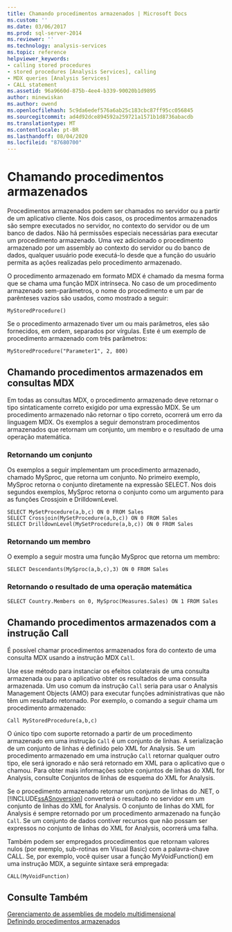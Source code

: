 ```yaml
---
title: Chamando procedimentos armazenados | Microsoft Docs
ms.custom: ''
ms.date: 03/06/2017
ms.prod: sql-server-2014
ms.reviewer: ''
ms.technology: analysis-services
ms.topic: reference
helpviewer_keywords:
- calling stored procedures
- stored procedures [Analysis Services], calling
- MDX queries [Analysis Services]
- CALL statement
ms.assetid: 96a9660d-875b-4ee4-b339-90020b1d9895
author: minewiskan
ms.author: owend
ms.openlocfilehash: 5c9da6edef576a6ab25c183cbc87ff95cc056845
ms.sourcegitcommit: ad4d92dce894592a259721a1571b1d8736abacdb
ms.translationtype: MT
ms.contentlocale: pt-BR
ms.lasthandoff: 08/04/2020
ms.locfileid: "87680700"
---
```

# <a name="calling-stored-procedures"></a>Chamando procedimentos armazenados
  Procedimentos armazenados podem ser chamados no servidor ou a partir de um aplicativo cliente. Nos dois casos, os procedimentos armazenados são sempre executados no servidor, no contexto do servidor ou de um banco de dados. Não há permissões especiais necessárias para executar um procedimento armazenado. Uma vez adicionado o procedimento armazenado por um assembly ao contexto do servidor ou do banco de dados, qualquer usuário pode executá-lo desde que a função do usuário permita as ações realizadas pelo procedimento armazenado.  
  
 O procedimento armazenado em formato MDX é chamado da mesma forma que se chama uma função MDX intrínseca. No caso de um procedimento armazenado sem-parâmetros, o nome do procedimento e um par de parênteses vazios são usados, como mostrado a seguir:  
  
```  
MyStoredProcedure()  
```  
  
 Se o procedimento armazenado tiver um ou mais parâmetros, eles são fornecidos, em ordem, separados por vírgulas. Este é um exemplo de procedimento armazenado com três parâmetros:  
  
```  
MyStoredProcedure("Parameter1", 2, 800)  
```  
  
## <a name="calling-stored-procedures-in-mdx-queries"></a>Chamando procedimentos armazenados em consultas MDX  
 Em todas as consultas MDX, o procedimento armazenado deve retornar o tipo sintaticamente correto exigido por uma expressão MDX. Se um procedimento armazenado não retornar o tipo correto, ocorrerá um erro da linguagem MDX. Os exemplos a seguir demonstram procedimentos armazenados que retornam um conjunto, um membro e o resultado de uma operação matemática.  
  
### <a name="returning-a-set"></a>Retornando um conjunto  
 Os exemplos a seguir implementam um procedimento armazenado, chamado MySproc, que retorna um conjunto. No primeiro exemplo, MySproc retorna o conjunto diretamente na expressão SELECT. Nos dois segundos exemplos, MySproc retorna o conjunto como um argumento para as funções Crossjoin e DrilldownLevel.  
  
```  
SELECT MySetProcedure(a,b,c) ON 0 FROM Sales  
SELECT Crossjoin(MySetProcedure(a,b,c)) ON 0 FROM Sales  
SELECT DrilldownLevel(MySetProcedure(a,b,c)) ON 0 FROM Sales  
```  
  
### <a name="returning-a-member"></a>Retornando um membro  
 O exemplo a seguir mostra uma função MySproc que retorna um membro:  
  
```  
SELECT Descendants(MySproc(a,b,c),3) ON 0 FROM Sales  
```  
  
### <a name="returning-the-result-of-a-math-operation"></a>Retornando o resultado de uma operação matemática  
  
```  
SELECT Country.Members on 0, MySproc(Measures.Sales) ON 1 FROM Sales  
```  
  
## <a name="calling-stored-procedures-with-the-call-statement"></a>Chamando procedimentos armazenados com a instrução Call  
 É possível chamar procedimentos armazenados fora do contexto de uma consulta MDX usando a instrução MDX `Call`.  
  
 Use esse método para instanciar os efeitos colaterais de uma consulta armazenada ou para o aplicativo obter os resultados de uma consulta armazenada. Um uso comum da instrução `Call` seria para usar o Analysis Management Objects (AMO) para executar funções administrativas que não têm um resultado retornado. Por exemplo, o comando a seguir chama um procedimento armazenado:  
  
```  
Call MyStoredProcedure(a,b,c)  
```  
  
 O único tipo com suporte retornado a partir de um procedimento armazenado em uma instrução `Call` é um conjunto de linhas. A serialização de um conjunto de linhas é definido pelo XML for Analysis. Se um procedimento armazenado em uma instrução `Call` retornar qualquer outro tipo, ele será ignorado e não será retornado em XML para o aplicativo que o chamou. Para obter mais informações sobre conjuntos de linhas do XML for Analysis, consulte Conjuntos de linhas de esquema do XML for Analysis.  
  
 Se o procedimento armazenado retornar um conjunto de linhas do .NET, o [!INCLUDE[ssASnoversion](../../includes/ssasnoversion-md.md)] converterá o resultado no servidor em um conjunto de linhas do XML for Analysis. O conjunto de linhas do XML for Analysis é sempre retornado por um procedimento armazenado na função `Call`. Se um conjunto de dados contiver recursos que não possam ser expressos no conjunto de linhas do XML for Analysis, ocorrerá uma falha.  
  
 Também podem ser empregados procedimentos que retornam valores nulos (por exemplo, sub-rotinas em Visual Basic) com a palavra-chave CALL. Se, por exemplo, você quiser usar a função MyVoidFunction() em uma instrução MDX, a seguinte sintaxe será empregada:  
  
```  
CALL(MyVoidFunction)  
```  
  
## <a name="see-also"></a>Consulte Também  
 [Gerenciamento de assemblies de modelo multidimensional](../multidimensional-models/multidimensional-model-assemblies-management.md)   
 [Definindo procedimentos armazenados](../multidimensional-models-extending-olap-stored-procedures/defining-stored-procedures.md)  
  
  
